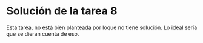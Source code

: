 # Solución de la tarea 8

Esta tarea, no está bien planteada por loque no tiene solución. Lo ideal sería que se dieran cuenta de eso.
